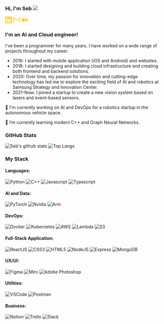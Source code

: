 ### Hi, I'm Seb <img src="https://media.giphy.com/media/hvRJCLFzcasrR4ia7z/giphy.gif" width="25px">

[<img src="./assets/linkedin.svg" width="22px">](https://www.linkedin.com/in/sebastienmascha)
[<img src="./assets/gmail.svg" width="22px">](mailto:sebm.work@gmail.com)
[<img src="./assets/medium.svg" width="22px">](https://medium.com/@seb.mascha)

### **I'm an AI and Cloud engineer!**


I've been a programmer for many years. I have worked on a wide range of projects throughout my career.
- 2016: I started with mobile application (iOS and Android) and websites.
- 2018: I started designing and building cloud infrastructure and creating both frontend and backend solutions.
- 2020: Over time, my passion for innovation and cutting-edge technology has led me to explore the exciting field of AI and robotics at Samsung Strategy and Innovation Center.
- 2021-Now: I joined a startup to create a new vision system based on lasers and event-based sensors.

🔭 I'm currently working on AI and DevOps for a robotics startup in the autonomous vehicle space.

🌱 I’m currently learning modern C++ and Graph Neural Networks.

### GitHub Stats

![Seb's github stats](https://github-readme-stats.vercel.app/api?username=sebastienmascha&show_icons=true&theme=great-gatsby)
![Top Langs](https://github-readme-stats.vercel.app/api/top-langs/?username=sebastienmascha&theme=great-gatsby&layout=compact)


### My Stack

#### Languages:

![Python](https://img.shields.io/badge/-Python-3776ab?style=flat&logo=python&logoColor=white)
![C++](https://img.shields.io/badge/-C++-239120?style=flat&logo=cplusplus&logoColor=white)
![Javascript](https://img.shields.io/badge/-JavaScript-EDD222?style=flat&logo=javascript&logoColor=white)
![Typescript](https://img.shields.io/badge/-TypeScript-3178C6?style=flat&logo=typescript&logoColor=white)

#### AI and Data:

![PyTorch](https://img.shields.io/badge/-PyTorch-EE4C2C?style=flat&logo=PyTorch&logoColor=white)
![Nvidia](https://img.shields.io/badge/-Nvidia-76B900?style=flat&logo=nvidia&logoColor=white)
![Arm](https://img.shields.io/badge/-Arm-00BFFF?style=flat&logo=arm&logoColor=white)

#### DevOps:

![Docker](https://img.shields.io/badge/-Docker-0EBFE9?style=flat&logo=Docker&logoColor=white)
![Kubernetes](https://img.shields.io/badge/-Kubernetes-3970e4?style=flat&logo=Kubernetes&logoColor=white)
![AWS](https://img.shields.io/badge/-AWS-FF9900?style=flat&logo=amazonaws&logoColor=white)
![Lambda](https://img.shields.io/badge/-Lambda-FF9900?style=flat&logo=awslambda&logoColor=white)
![S3](https://img.shields.io/badge/-S3-FF9900?style=flat&logo=amazons3&logoColor=white)

#### Full-Stack Application:

![ReactJS](https://img.shields.io/badge/-ReactJS-51CBF2?style=flat&logo=react&logoColor=white)
![CSS3](https://img.shields.io/badge/-CSS3-1572B6?style=flat&logo=css3)
![HTML5](https://img.shields.io/badge/-HTML5-E34F26?style=flat&logo=html5&logoColor=white)
![NodeJS](https://img.shields.io/badge/-NodeJS-6EBF20?style=flat&logo=node.js&logoColor=white)
![Express](https://img.shields.io/badge/-Express-black?style=flat&logo=express&logoColor=white)
![MongoDB](https://img.shields.io/badge/-MongoDB-47A248?style=flat&logo=mongodb&logoColor=white)

#### UX/UI:

![Figma](https://img.shields.io/badge/-Figma-F24E1E?style=flat&logo=figma&logoColor=white)
![Miro](https://img.shields.io/badge/-Miro-FFD02F?style=flat&logo=miro&logoColor=white)
![Adobe Photoshop](https://img.shields.io/badge/-Photoshop-31A8FF?style=flat&logo=adobe-photoshop&logoColor=white)

#### Utilities:

![VSCode](https://img.shields.io/badge/-VSCode-007ACC?style=flat&logo=visual-studio-code&logoColor=white)
![Postman](https://img.shields.io/badge/-Postman-FF6C37?style=flat&logo=postman&logoColor=white)

#### Business:

![Notion](https://img.shields.io/badge/-Notion-black?style=flat&logo=notion&logoColor=white)
![Trello](https://img.shields.io/badge/-Trello-0079BF?style=flat&logo=trello&logoColor=white)
![Slack](https://img.shields.io/badge/-Slack-4A154B?style=flat&logo=slack&logoColor=white)
